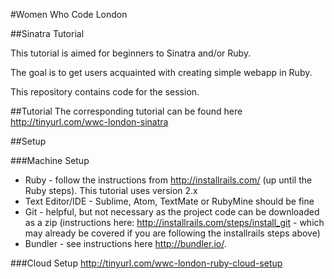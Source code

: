 #Women Who Code London

##Sinatra Tutorial

This tutorial is aimed for beginners to Sinatra and/or Ruby.

The goal is to get users acquainted with creating simple webapp in Ruby.

This repository contains code for the session.

##Tutorial
The corresponding tutorial can be found here http://tinyurl.com/wwc-london-sinatra

##Setup

###Machine Setup

* Ruby - follow the instructions from http://installrails.com/ (up until the Ruby steps). This tutorial uses version 2.x
* Text Editor/IDE - Sublime, Atom, TextMate or RubyMine should be fine
* Git - helpful, but not necessary as the project code can be downloaded as a zip (instructions here: http://installrails.com/steps/install_git - which may already be covered if you are following the installrails steps above)
* Bundler - see instructions here http://bundler.io/. 

###Cloud Setup
http://tinyurl.com/wwc-london-ruby-cloud-setup 